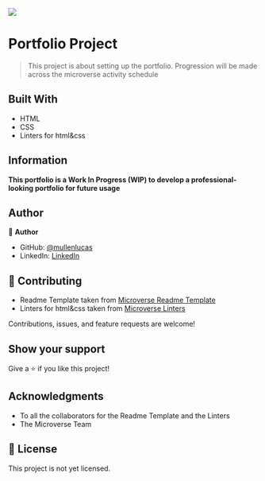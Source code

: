 ![](https://img.shields.io/badge/Microverse-blueviolet)

# Portfolio Project

> This project is about setting up the portfolio. Progression will be made across the microverse activity schedule


## Built With

- HTML
- CSS
- Linters for html&css

## Information

**This portfolio is a Work In Progress (WIP) to develop a professional-looking portfolio for future usage**

## Author

👤 **Author**

- GitHub: [@mullenlucas](https://github.com/mullenlucas)
- LinkedIn: [LinkedIn](https://www.linkedin.com/in/lucas-mullen-447312119/)

## 🤝 Contributing

 - Readme Template taken from [Microverse Readme Template](https://github.com/microverseinc/readme-template)
 - Linters for html&css taken from [Microverse Linters](https://github.com/microverseinc/linters-config)
 
Contributions, issues, and feature requests are welcome!

## Show your support

Give a ⭐️ if you like this project!

## Acknowledgments

- To all the collaborators for the Readme Template and the Linters
- The Microverse Team

## 📝 License

This project is not yet licensed.
